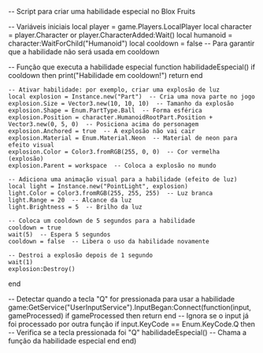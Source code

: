 -- Script para criar uma habilidade especial no Blox Fruits

-- Variáveis iniciais
local player = game.Players.LocalPlayer
local character = player.Character or player.CharacterAdded:Wait()
local humanoid = character:WaitForChild("Humanoid")
local cooldown = false  -- Para garantir que a habilidade não será usada em cooldown

-- Função que executa a habilidade especial
function habilidadeEspecial()
    if cooldown then
        print("Habilidade em cooldown!")
        return
    end

    -- Ativar habilidade: por exemplo, criar uma explosão de luz
    local explosion = Instance.new("Part")  -- Cria uma nova parte no jogo
    explosion.Size = Vector3.new(10, 10, 10)  -- Tamanho da explosão
    explosion.Shape = Enum.PartType.Ball  -- Forma esférica
    explosion.Position = character.HumanoidRootPart.Position + Vector3.new(0, 5, 0)  -- Posiciona acima do personagem
    explosion.Anchored = true  -- A explosão não vai cair
    explosion.Material = Enum.Material.Neon  -- Material de neon para efeito visual
    explosion.Color = Color3.fromRGB(255, 0, 0)  -- Cor vermelha (explosão)
    explosion.Parent = workspace  -- Coloca a explosão no mundo

    -- Adiciona uma animação visual para a habilidade (efeito de luz)
    local light = Instance.new("PointLight", explosion)
    light.Color = Color3.fromRGB(255, 255, 255)  -- Luz branca
    light.Range = 20  -- Alcance da luz
    light.Brightness = 5  -- Brilho da luz

    -- Coloca um cooldown de 5 segundos para a habilidade
    cooldown = true
    wait(5)  -- Espera 5 segundos
    cooldown = false  -- Libera o uso da habilidade novamente

    -- Destroi a explosão depois de 1 segundo
    wait(1)
    explosion:Destroy()
end

-- Detectar quando a tecla "Q" for pressionada para usar a habilidade
game:GetService("UserInputService").InputBegan:Connect(function(input, gameProcessed)
    if gameProcessed then return end  -- Ignora se o input já foi processado por outra função
    if input.KeyCode == Enum.KeyCode.Q then  -- Verifica se a tecla pressionada foi "Q"
        habilidadeEspecial()  -- Chama a função da habilidade especial
    end
end)
